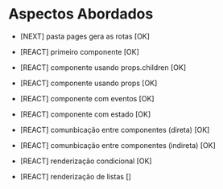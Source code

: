 # Aspectos Abordados

- [NEXT] pasta pages gera as rotas [OK]
- [REACT] primeiro componente [OK]
- [REACT] componente usando props.children [OK]
- [REACT] componente usando props [OK]
- [REACT] componente com eventos [OK]

- [REACT] componente com estado [OK]
- [REACT] comunbicação entre componentes (direta) [OK]
- [REACT] comunbicação entre componentes (indireta) [OK]

- [REACT] renderização condicional [OK]
- [REACT] renderização de listas []
  